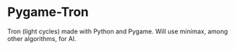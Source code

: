 # Pygame-Tron
Tron (light cycles) made with Python and Pygame. Will use minimax, among other algorithms, for AI.
